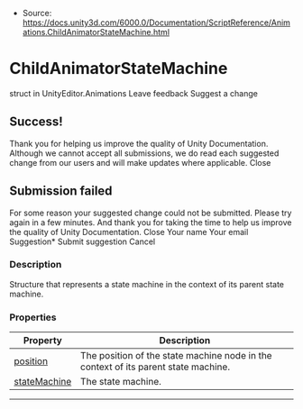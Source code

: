 * Source: https://docs.unity3d.com/6000.0/Documentation/ScriptReference/Animations.ChildAnimatorStateMachine.html

# ChildAnimatorStateMachine
struct in UnityEditor.Animations
Leave feedback
Suggest a change
## Success!
Thank you for helping us improve the quality of Unity Documentation. Although we cannot accept all submissions, we do read each suggested change from our users and will make updates where applicable.
Close
## Submission failed
For some reason your suggested change could not be submitted. Please <a>try again</a> in a few minutes. And thank you for taking the time to help us improve the quality of Unity Documentation.
Close
Your name Your email Suggestion* Submit suggestion
Cancel
### Description
Structure that represents a state machine in the context of its parent state machine.
### Properties
Property | Description  
---|---  
[position](https://docs.unity3d.com/6000.0/Documentation/ScriptReference/Animations.ChildAnimatorStateMachine-position.html) | The position of the state machine node in the context of its parent state machine.  
[stateMachine](https://docs.unity3d.com/6000.0/Documentation/ScriptReference/Animations.ChildAnimatorStateMachine-stateMachine.html) | The state machine.  
* * *
